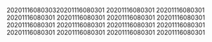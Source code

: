 2020111608030320201116080301
20201116080301
20201116080301
20201116080301
20201116080301
20201116080301
20201116080301
20201116080301
20201116080301
20201116080301
20201116080301
20201116080301
20201116080301
20201116080301
20201116080301

